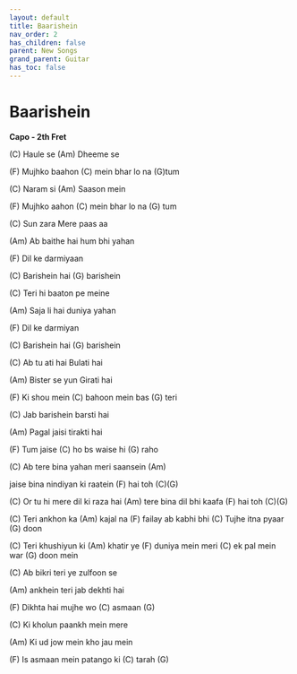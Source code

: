 ```yaml
---
layout: default
title: Baarishein
nav_order: 2
has_children: false
parent: New Songs
grand_parent: Guitar
has_toc: false
---
```


# Baarishein

**Capo - 2th Fret**


(C) Haule se (Am) Dheeme se

(F) Mujhko baahon (C) mein bhar lo na (G)tum

(C) Naram si (Am) Saason mein

(F) Mujhko aahon (C) mein bhar lo na (G) tum

(C) Sun zara Mere paas aa

(Am) Ab baithe hai hum bhi yahan

(F) Dil ke darmiyaan

(C) Barishein hai (G) barishein

(C) Teri hi baaton pe meine

(Am) Saja li hai duniya yahan

(F) Dil ke darmiyan

(C) Barishein hai (G) barishein

(C) Ab tu ati hai Bulati hai

(Am) Bister se yun Girati hai

(F) Ki shou mein (C) bahoon mein bas (G) teri

(C) Jab barishein barsti hai

(Am) Pagal jaisi tirakti hai

(F) Tum jaise (C) ho bs waise hi (G) raho

(C) Ab tere bina yahan meri saansein (Am)

jaise bina nindiyan ki raatein (F) hai toh (C)(G)

(C) Or tu hi mere dil ki raza hai (Am) tere bina dil bhi kaafa (F) hai toh (C)(G)

(C) Teri ankhon ka (Am) kajal na (F) failay ab kabhi bhi (C) Tujhe itna pyaar (G) doon

(C) Teri khushiyun ki (Am) khatir ye (F) duniya mein meri (C) ek pal mein war (G) doon mein

(C) Ab bikri teri ye zulfoon se

(Am) ankhein teri jab dekhti hai

(F) Dikhta hai mujhe wo (C) asmaan (G)

(C) Ki kholun paankh mein mere

(Am) Ki ud jow mein kho jau mein

(F) Is asmaan mein patango ki (C) tarah (G)
